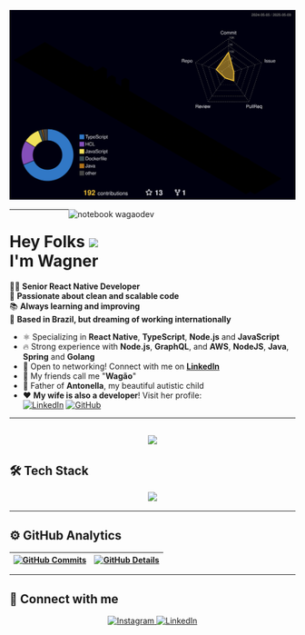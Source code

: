 <p align="center">
  <img src="./profile-3d-contrib/profile-night-rainbow.svg" alt="3D Contribution Graph" />
</p>


<img src="https://raw.githubusercontent.com/MicaelliMedeiros/micaellimedeiros/master/image/computer-illustration.png" width="400px" align="right" alt="notebook wagaodev">

----
<h1 align="left">Hey Folks <img src="https://raw.githubusercontent.com/kaueMarques/kaueMarques/master/hi.gif" width="30px"><br>I'm Wagner</h1>

👨‍💻 **Senior React Native Developer**  
🎯 **Passionate about clean and scalable code**  
📚 **Always learning and improving**  
📍 **Based in Brazil, but dreaming of working internationally**  

- ⚛ Specializing in **React Native**, **TypeScript**, **Node.js** and **JavaScript**  
- 🔥 Strong experience with **Node.js**, **GraphQL**, and **AWS**, **NodeJS**, **Java**, **Spring** and **Golang**
- 💬 Open to networking! Connect with me on **[LinkedIn](https://www.linkedin.com/in/wagaodev)**  
- 🫡 My friends call me "**Wagão**"  
- 🏡 Father of **Antonella**, my beautiful autistic child  
- ❤️ **My wife is also a developer**! Visit her profile:  
  [![LinkedIn](https://img.shields.io/badge/-LinkedIn-05122A?style=flat&logo=linkedin)](https://www.linkedin.com/in/schirmann)
  [![GitHub](https://img.shields.io/badge/-GitHub-05122A?style=flat&logo=github)](https://github.com/ruivaodev)

---

##
   <div align="center" >
     <img src="https://github-profile-trophy.vercel.app/?username=wagaodev&row=1&column=6&theme=dracula&margin-w=15&margin-h=15"/>
  </div>

## 🛠 Tech Stack  

<div align="center">
  <a href="https://skillicons.dev">
    <img src="https://skillicons.dev/icons?i=react,typescript,javascript,graphql,nodejs,go,aws,git,gitlab,kubernetes,vscode,jest,styledcomponents,next,tailwind,sass,express,nest,postman,vite,discord,mongo,java,spring,apple,jenkins,terraform,vscode" />
  </a>
  <br />
</div>


---

## ⚙️ GitHub Analytics  

| [![GitHub Commits](http://github-profile-summary-cards.vercel.app/api/cards/productive-time?username=wagaodev&theme=dracula&utcOffset=-3)](https://github.com/vn7n24fzkq/github-profile-summary-cards) | [![GitHub Details](http://github-profile-summary-cards.vercel.app/api/cards/profile-details?username=wagaodev&theme=dracula)](https://github.com/vn7n24fzkq/github-profile-summary-cards) |  
 | ----------- | ----------- |

---

## 🔗 Connect with me  

<p align="center">
  <a href="https://www.instagram.com/wagaodev/" target="_blank">
    <img src="https://img.shields.io/badge/Instagram-05122A?style=for-the-badge&logo=instagram" alt="Instagram">
  </a>
  <a href="https://linkedin.com/in/wagaodev" target="_blank">
    <img src="https://img.shields.io/badge/LinkedIn-05122A?style=for-the-badge&logo=linkedin" alt="LinkedIn">
  </a>
</p>
